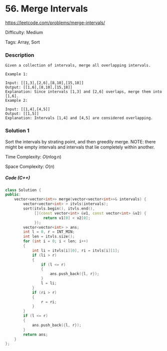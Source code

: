 # 56. Merge Intervals

<https://leetcode.com/problems/merge-intervals/>

Difficulty: Medium

Tags: Array, Sort

### Description
```plain
Given a collection of intervals, merge all overlapping intervals.

Example 1:

Input: [[1,3],[2,6],[8,10],[15,18]]
Output: [[1,6],[8,10],[15,18]]
Explanation: Since intervals [1,3] and [2,6] overlaps, merge them into [1,6].
Example 2:

Input: [[1,4],[4,5]]
Output: [[1,5]]
Explanation: Intervals [1,4] and [4,5] are considered overlapping.
```

### Solution 1
Sort the intervals by strating point, and then greedily merge. NOTE: there might be empty intervals and intervals that lie completely within another.

Time Complexity: $O(n \log n)$

Space Complexity: $O(n)$

##### Code (C++)
```cpp
class Solution {
public:
    vector<vector<int>> merge(vector<vector<int>>& intervals) {
        vector<vector<int> > itvls(intervals);
        sort(itvls.begin(), itvls.end(),
             [](const vector<int> &v1, const vector<int> &v2) {
                 return v1[0] < v2[0];
             });
        vector<vector<int> > ans;
        int l = 0, r = INT_MIN;
        int len = itvls.size();
        for (int i = 0; i < len; i++)
        {
            int li = itvls[i][0], ri = itvls[i][1];
            if (li > r)
            {
                if (l <= r)
                {
                    ans.push_back({l, r});
                }
                l = li;
            }
            if (ri > r)
            {
                r = ri;
            }
        }
        if (l <= r)
        {
            ans.push_back({l, r});
        }
        return ans;
    }
};
```
